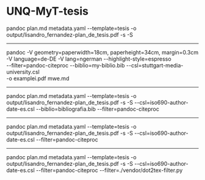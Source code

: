 # UNQ-MyT-tesis
pandoc plan.md metadata.yaml --template=tesis -o output/lisandro_fernandez-plan_de_tesis.pdf -s -S

----

pandoc -V geometry=paperwidth=18cm, paperheight=34cm, margin=0.3cm \
    -V language=de-DE -V lang=ngerman --highlight-style=espresso \
    --filter=pandoc-citeproc  --biblio=my-biblio.bib --csl=stuttgart-media-university.csl \
    -o examplei.pdf mwe.md

----

pandoc plan.md metadata.yaml --template=tesis -o output/lisandro_fernandez-plan_de_tesis.pdf -s -S --csl=iso690-author-date-es.csl --biblio=bibliografia.bib --filter=pandoc-citeproc

----

pandoc plan.md metadata.yaml --template=tesis -o output/lisandro_fernandez-plan_de_tesis.pdf -s -S --csl=iso690-author-date-es.csl --filter=pandoc-citeproc

---

pandoc plan.md metadata.yaml --template=tesis -o output/lisandro_fernandez-plan_de_tesis.pdf -s -S --csl=iso690-author-date-es.csl --filter=pandoc-citeproc --filter=./vendor/dot2tex-filter.py 

